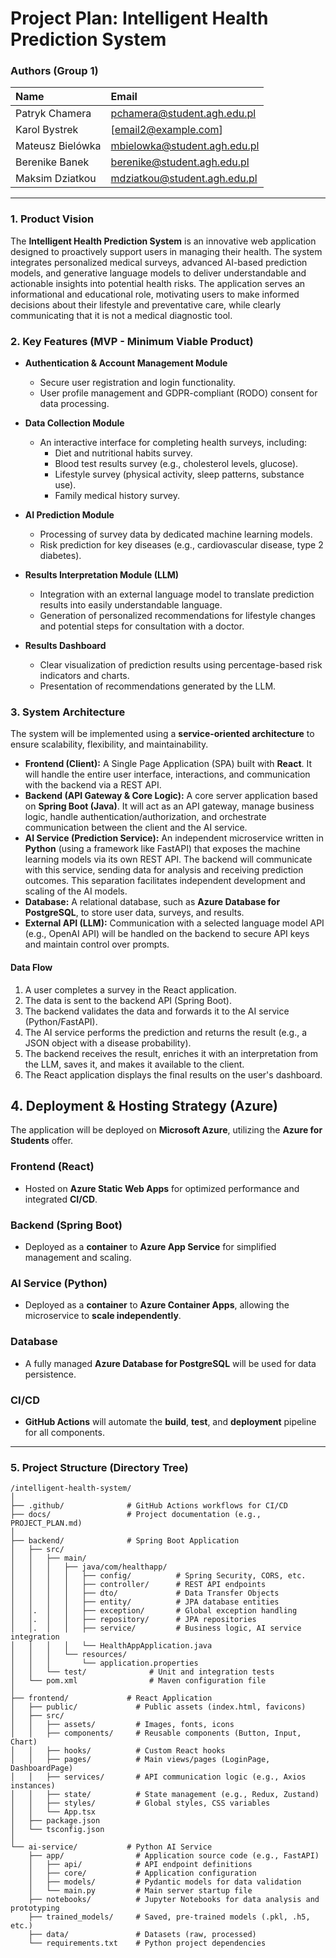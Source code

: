 # Project Plan: Intelligent Health Prediction System

### Authors (Group 1)

| Name              | Email                       |
| :---------------- | :-------------------------- |
| Patryk Chamera    | pchamera@student.agh.edu.pl |
| Karol Bystrek     | [email2@example.com]        |
| Mateusz Bielówka  | mbielowka@student.agh.edu.pl|
| Berenike Banek    | berenike@student.agh.edu.pl |
| Maksim Dziatkou   | mdziatkou@student.agh.edu.pl |

---

### 1. Product Vision

The **Intelligent Health Prediction System** is an innovative web application designed to proactively support users in managing their health. The system integrates personalized medical surveys, advanced AI-based prediction models, and generative language models to deliver understandable and actionable insights into potential health risks. The application serves an informational and educational role, motivating users to make informed decisions about their lifestyle and preventative care, while clearly communicating that it is not a medical diagnostic tool.

### 2. Key Features (MVP - Minimum Viable Product)

* **Authentication & Account Management Module**

  * Secure user registration and login functionality.
  * User profile management and GDPR-compliant (RODO) consent for data processing.
* **Data Collection Module**

  * An interactive interface for completing health surveys, including:
    * Diet and nutritional habits survey.
    * Blood test results survey (e.g., cholesterol levels, glucose).
    * Lifestyle survey (physical activity, sleep patterns, substance use).
    * Family medical history survey.
* **AI Prediction Module**

  * Processing of survey data by dedicated machine learning models.
  * Risk prediction for key diseases (e.g., cardiovascular disease, type 2 diabetes).
* **Results Interpretation Module (LLM)**

  * Integration with an external language model to translate prediction results into easily understandable language.
  * Generation of personalized recommendations for lifestyle changes and potential steps for consultation with a doctor.
* **Results Dashboard**

  * Clear visualization of prediction results using percentage-based risk indicators and charts.
  * Presentation of recommendations generated by the LLM.

### 3. System Architecture

The system will be implemented using a **service-oriented architecture** to ensure scalability, flexibility, and maintainability.

* **Frontend (Client):** A Single Page Application (SPA) built with **React**. It will handle the entire user interface, interactions, and communication with the backend via a REST API.
* **Backend (API Gateway & Core Logic):** A core server application based on **Spring Boot (Java)**. It will act as an API gateway, manage business logic, handle authentication/authorization, and orchestrate communication between the client and the AI service.
* **AI Service (Prediction Service):** An independent microservice written in **Python** (using a framework like FastAPI) that exposes the machine learning models via its own REST API. The backend will communicate with this service, sending data for analysis and receiving prediction outcomes. This separation facilitates independent development and scaling of the AI models.
* **Database:** A relational database, such as **Azure Database for PostgreSQL**, to store user data, surveys, and results.
* **External API (LLM):** Communication with a selected language model API (e.g., OpenAI API) will be handled on the backend to secure API keys and maintain control over prompts.

#### Data Flow

1. A user completes a survey in the React application.
2. The data is sent to the backend API (Spring Boot).
3. The backend validates the data and forwards it to the AI service (Python/FastAPI).
4. The AI service performs the prediction and returns the result (e.g., a JSON object with a disease probability).
5. The backend receives the result, enriches it with an interpretation from the LLM, saves it, and makes it available to the client.
6. The React application displays the final results on the user's dashboard.

## 4. Deployment & Hosting Strategy (Azure)

The application will be deployed on **Microsoft Azure**, utilizing the **Azure for Students** offer.

### Frontend (React)

- Hosted on **Azure Static Web Apps** for optimized performance and integrated **CI/CD**.

### Backend (Spring Boot)

- Deployed as a **container** to **Azure App Service** for simplified management and scaling.

### AI Service (Python)

- Deployed as a **container** to **Azure Container Apps**, allowing the microservice to **scale independently**.

### Database

- A fully managed **Azure Database for PostgreSQL** will be used for data persistence.

### CI/CD

- **GitHub Actions** will automate the **build**, **test**, and **deployment** pipeline for all components.

---

### 5. Project Structure (Directory Tree)

```
/intelligent-health-system/
│
├── .github/              # GitHub Actions workflows for CI/CD
├── docs/                 # Project documentation (e.g., PROJECT_PLAN.md)
│
├── backend/              # Spring Boot Application
│   ├── src/
│   │   ├── main/
│   │   │   ├── java/com/healthapp/
│   │   │   │   ├── config/          # Spring Security, CORS, etc.
│   │   │   │   ├── controller/      # REST API endpoints
│   │   │   │   ├── dto/             # Data Transfer Objects
│   │   │   │   ├── entity/          # JPA database entities
│   │.  │   │   ├── exception/       # Global exception handling
│   │.  │   │   ├── repository/      # JPA repositories
│   │.  │   │   ├── service/         # Business logic, AI service integration
│   │   │   │   └── HealthAppApplication.java
│   │   │   └── resources/
│   │   │       └── application.properties
│   │   └── test/              # Unit and integration tests
│   └── pom.xml                # Maven configuration file
│
├── frontend/             # React Application
│   ├── public/             # Public assets (index.html, favicons)
│   ├── src/
│   │   ├── assets/         # Images, fonts, icons
│   │   ├── components/     # Reusable components (Button, Input, Chart)
│   │   ├── hooks/          # Custom React hooks
│   │   ├── pages/          # Main views/pages (LoginPage, DashboardPage)
│   │   ├── services/       # API communication logic (e.g., Axios instances)
│   │   ├── state/          # State management (e.g., Redux, Zustand)
│   │   ├── styles/         # Global styles, CSS variables
│   │   └── App.tsx
│   ├── package.json
│   └── tsconfig.json
│
└── ai-service/           # Python AI Service
    ├── app/                # Application source code (e.g., FastAPI)
    │   ├── api/            # API endpoint definitions
    │   ├── core/           # Application configuration
    │   ├── models/         # Pydantic models for data validation
    │   └── main.py         # Main server startup file
    ├── notebooks/          # Jupyter Notebooks for data analysis and prototyping
    ├── trained_models/     # Saved, pre-trained models (.pkl, .h5, etc.)
    ├── data/               # Datasets (raw, processed)
    └── requirements.txt    # Python project dependencies
```

